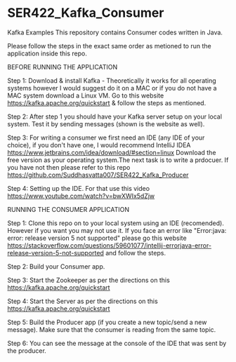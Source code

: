 # SER422_Kafka_Consumer
Kafka Examples
This repository contains Consumer codes written in Java.

Please follow the steps in the exact same order as metioned to run the application inside this repo.

BEFORE RUNNING THE APPLICATION

Step 1: Download & install Kafka - Theoretically it works for all operating systems however I would suggest do it on a MAC or if you do not have a MAC system download a Linux VM. Go to this website https://kafka.apache.org/quickstart & follow the steps as mentioned.

Step 2: After step 1 you should have your Kafka server setup on your local system. Test it by sending messages (shown is the website as well).

Step 3: For writing a consumer we first need an IDE (any IDE of your choice), if you don't have one, I would recommend IntelliJ IDEA https://www.jetbrains.com/idea/download/#section=linux Download the free version as your operating system.The next task is to write a prdocuer. If you have not then please refer to this repo https://github.com/Suddhasvatta007/SER422_Kafka_Producer

Step 4: Setting up the IDE. For that use this video https://www.youtube.com/watch?v=bwXWIx5dZjw

RUNNING THE CONSUMER APPLICATION

Step 1: Clone this repo on to your local system using an IDE (recomended). However if you want you may not use it. If you face an error like "Error:java: error: release version 5 not supported" please go this website https://stackoverflow.com/questions/59601077/intellij-errorjava-error-release-version-5-not-supported and follow the steps.

Step 2: Build your Consumer app.

Step 3: Start the Zookeeper as per the directions on this https://kafka.apache.org/quickstart

Step 4: Start the Server as per the directions on this https://kafka.apache.org/quickstart

Step 5: Build the Producer app (if you create a new topic/send a new message). Make sure that the
consumer is reading from the same topic.

Step 6: You can see the message at the console of the IDE that was sent by the producer.
